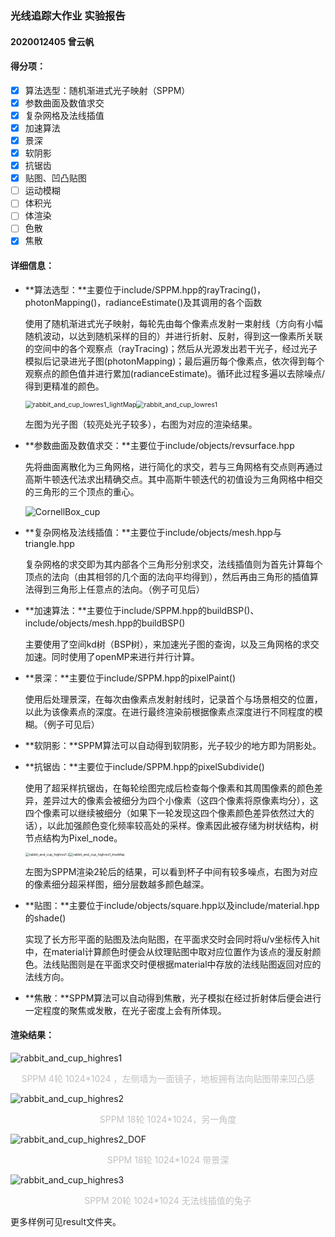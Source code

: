 ### 光线追踪大作业 实验报告

#### 2020012405 曾云帆

#### 得分项：

- [x] 算法选型：随机渐进式光子映射（SPPM）
- [x] 参数曲面及数值求交
- [x] 复杂网格及法线插值
- [x] 加速算法
- [x] 景深
- [x] 软阴影
- [x] 抗锯齿
- [x] 贴图、凹凸贴图
- [ ] 运动模糊
- [ ] 体积光
- [ ] 体渲染
- [ ] 色散
- [x] 焦散

#### 详细信息：

* **算法选型：**主要位于include/SPPM.hpp的rayTracing()，photonMapping()，radianceEstimate()及其调用的各个函数

  ​	使用了随机渐进式光子映射，每轮先由每个像素点发射一束射线（方向有小幅随机波动，以达到随机采样的目的）并进行折射、反射，得到这一像素所关联的空间中的各个观察点（rayTracing)；然后从光源发出若干光子，经过光子模拟后记录进光子图(photonMapping)；最后遍历每个像素点，依次得到每个观察点的颜色值并进行累加(radianceEstimate)。循环此过程多遍以去除噪点/得到更精准的颜色。

  <img src="result/rabbit_and_cup_lowres1_lightMap.bmp" alt="rabbit_and_cup_lowres1_lightMap" style="zoom:75%;" /><img src="result/rabbit_and_cup_lowres1.bmp" alt="rabbit_and_cup_lowres1" style="zoom:75%;" />

  左图为光子图（较亮处光子较多），右图为对应的渲染结果。

  

* **参数曲面及数值求交：**主要位于include/objects/revsurface.hpp

  ​	先将曲面离散化为三角网格，进行简化的求交，若与三角网格有交点则再通过高斯牛顿迭代法求出精确交点。其中高斯牛顿迭代的初值设为三角网格中相交的三角形的三个顶点的重心。

  ![CornellBox_cup](result/CornellBox_cup.bmp)

  

* **复杂网格及法线插值：**主要位于include/objects/mesh.hpp与triangle.hpp

  ​	复杂网格的求交即为其内部各个三角形分别求交，法线插值则为首先计算每个顶点的法向（由其相邻的几个面的法向平均得到），然后再由三角形的插值算法得到三角形上任意点的法向。（例子可见后）

* **加速算法：**主要位于include/SPPM.hpp的buildBSP()、include/objects/mesh.hpp的buildBSP()

  ​	主要使用了空间kd树（BSP树），来加速光子图的查询，以及三角网格的求交加速。同时使用了openMP来进行并行计算。

* **景深：**主要位于include/SPPM.hpp的pixelPaint()

  ​	使用后处理景深，在每次由像素点发射射线时，记录首个与场景相交的位置，以此为该像素点的深度。在进行最终渲染前根据像素点深度进行不同程度的模糊。（例子可见后）

* **软阴影：**SPPM算法可以自动得到软阴影，光子较少的地方即为阴影处。

* **抗锯齿：**主要位于include/SPPM.hpp的pixelSubdivide()

  ​	使用了超采样抗锯齿，在每轮绘图完成后检查每个像素和其周围像素的颜色差异，差异过大的像素会被细分为四个小像素（这四个像素将原像素均分），这四个像素可以继续被细分（如果下一轮发现这四个像素颜色差异依然过大的话），以此加强颜色变化频率较高处的采样。像素因此被存储为树状结构，树节点结构为Pixel_node。

  <img src="result/rabbit_and_cup_highres1 2.bmp" alt="rabbit_and_cup_highres1 2" style="zoom:37%;" /><img src="result/rabbit_and_cup_highres1_treeMap.bmp" alt="rabbit_and_cup_highres1_treeMap" style="zoom:37%;" />

  左图为SPPM渲染2轮后的结果，可以看到杯子中间有较多噪点，右图为对应的像素细分超采样图，细分层数越多颜色越深。

* **贴图：**主要位于include/objects/square.hpp以及include/material.hpp的shade()

  ​	实现了长方形平面的贴图及法向贴图，在平面求交时会同时将u/v坐标传入hit中，在material计算颜色时便会从纹理贴图中取对应位置作为该点的漫反射颜色。法线贴图则是在平面求交时便根据material中存放的法线贴图返回对应的法线方向。

* **焦散：**SPPM算法可以自动得到焦散，光子模拟在经过折射体后便会进行一定程度的聚焦或发散，在光子密度上会有所体现。



#### 渲染结果：

![rabbit_and_cup_highres1](result/rabbit_and_cup_highres1.bmp)

<center style="color:#C0C0C0">SPPM 4轮 1024*1024 ，左侧墙为一面镜子，地板拥有法向贴图带来凹凸感</center>

![rabbit_and_cup_highres2](result/rabbit_and_cup_highres2.bmp)

<center style="color:#C0C0C0">SPPM 18轮 1024*1024，另一角度</center>

![rabbit_and_cup_highres2_DOF](result/rabbit_and_cup_highres2_DOF.bmp)

<center style="color:#C0C0C0">SPPM 18轮 1024*1024 带景深</center>

![rabbit_and_cup_highres3](result/rabbit_and_cup_highres3.bmp)

<center style="color:#C0C0C0">SPPM 20轮 1024*1024 无法线插值的兔子</center>

更多样例可见result文件夹。